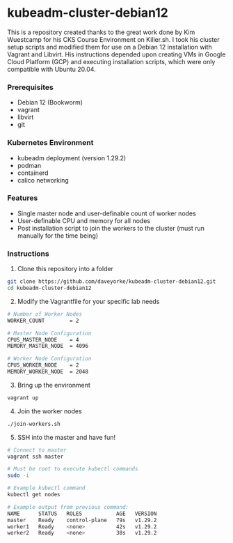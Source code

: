 # kubeadm-cluster-debian12

This is a repository created thanks to the great work done by Kim Wuestcamp for his CKS Course Environment on Killer.sh.  I took his cluster setup scripts and modified them for use on a Debian 12 installation with Vagrant and Libvirt. His instructions depended upon creating VMs in Google Cloud Platform (GCP) and executing installation scripts, which were only compatible with Ubuntu 20.04. 

### Prerequisites
- Debian 12 (Bookworm)
- vagrant
- libvirt
- git

### Kubernetes Environment
- kubeadm deployment (version 1.29.2)
- podman
- containerd
- calico networking

### Features
- Single master node and user-definable count of worker nodes
- User-definable CPU and memory for all nodes
- Post installation script to join the workers to the cluster (must run manually for the time being)

### Instructions
1. Clone this repository into a folder

```bash
git clone https://github.com/daveyorke/kubeadm-cluster-debian12.git
cd kubeadm-cluster-debian12
```

2. Modify the Vagrantfile for your specific lab needs
```bash
# Number of Worker Nodes
WORKER_COUNT        = 2

# Master Node Configuration
CPUS_MASTER_NODE    = 4
MEMORY_MASTER_NODE  = 4096

# Worker Node Configuration
CPUS_WORKER_NODE    = 2
MEMORY_WORKER_NODE  = 2048

```

3. Bring up the environment
```bash
vagrant up
```

4. Join the worker nodes
```bash
./join-workers.sh
```

5. SSH into the master and have fun!
```bash
# Connect to master
vagrant ssh master

# Must be root to execute kubectl commands
sudo -i

# Example kubectl command
kubectl get nodes

# Example output from previous command:
NAME      STATUS   ROLES           AGE   VERSION
master    Ready    control-plane   79s   v1.29.2
worker1   Ready    <none>          42s   v1.29.2
worker2   Ready    <none>          38s   v1.29.2

```
